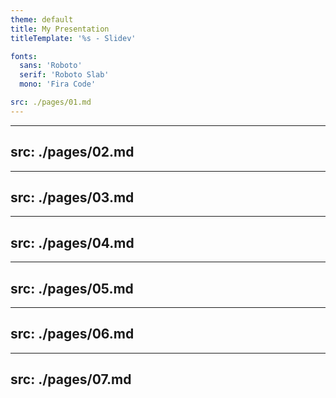 ```yaml
---
theme: default
title: My Presentation
titleTemplate: '%s - Slidev'

fonts:
  sans: 'Roboto'
  serif: 'Roboto Slab'
  mono: 'Fira Code'

src: ./pages/01.md
---
```


---
src: ./pages/02.md
---

---
src: ./pages/03.md
---

---
src: ./pages/04.md
---

---
src: ./pages/05.md
---

---
src: ./pages/06.md
---

---
src: ./pages/07.md
---
